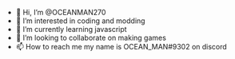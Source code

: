 - 👋 Hi, I’m @OCEANMAN270
- 👀 I’m interested in coding and modding
- 🌱 I’m currently learning javascript
- 💞️ I’m looking to collaborate on making games
- 📫 How to reach me my name is OCEAN_MAN#9302 on discord

<!---
OCEANMAN270/OCEANMAN270 is a ✨ special ✨ repository because its `README.md` (this file) appears on your GitHub profile.
You can click the Preview link to take a look at your changes.
--->
